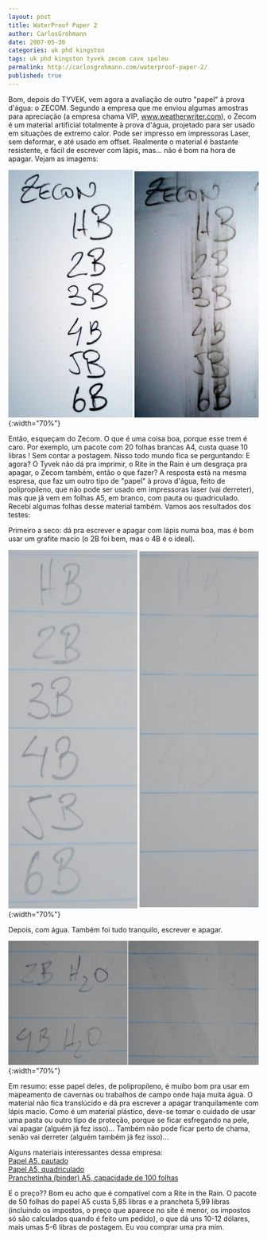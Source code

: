 ```yaml
---
layout: post
title: WaterProof Paper 2
author: CarlosGrohmann
date: 2007-05-30
categories: uk phd kingston 
tags: uk phd kingston tyvek zecom cave speleo
permalink: http://carlosgrohmann.com/waterproof-paper-2/
published: true
---
```



Bom, depois do TYVEK, vem agora a avaliação de outro "papel" à prova d'água: o ZECOM. Segundo a empresa que me enviou algumas amostras para apreciação (a empresa chama VIP, www.weatherwriter.com), o Zecom é um material artificial totalmente à prova d'água, projetado para ser usado em situações de extremo calor. Pode ser impresso em impressoras Laser, sem deformar, e até usado em offset. Realmente o material é bastante resistente, e fácil de escrever com lápis, mas... não é bom na hora de apagar. Vejam as imagems:  

![](/img/zecom.jpg){:width="70%"}  

Então, esqueçam do Zecom. O que é uma coisa boa, porque esse trem é caro. Por exemplo, um pacote com 20 folhas brancas A4, custa quase 10 libras ! Sem contar a postagem. Nisso todo mundo fica se perguntando: E agora? O Tyvek não dá pra imprimir, o Rite in the Rain é um desgraça pra apagar, o Zecom também, então o que fazer? A resposta está na mesma espresa, que faz um outro tipo de "papel" à prova d'água, feito de polipropileno, que não pode ser usado em impressoras laser (vai derreter), mas que já vem em folhas A5, em branco, com pauta ou quadriculado. Recebi algumas folhas desse material também. Vamos aos resultados dos testes:  

Primeiro a seco: dá pra escrever e apagar com lápis numa boa, mas é bom usar um grafite macio (o 2B foi bem, mas o 4B é o ideal).  

![](/img/wpp_1.jpg){:width="70%"}   

Depois, com água. Também foi tudo tranquilo, escrever e apagar.  

![](/img/wpp_2.jpg){:width="70%"}   

Em resumo: esse papel deles, de polipropileno, é muibo bom pra usar em mapeamento de cavernas ou trabalhos de campo onde haja muita água. O material não fica translúcido e dá pra escrever a apagar tranquilamente com lápis macio. Como é um material plástico, deve-se tomar o cuidado de usar uma pasta ou outro tipo de proteção, porque se ficar esfregando na pele, vai apagar (alguém já fez isso)... Também não pode ficar perto de chama, senão vai derreter (alguém também já fez isso)...  

Alguns materiais interessantes dessa empresa:  
[Papel A5, pautado](http://www.weatherwriter.co.uk/index.asp?function=DISPLAYPRODUCT&productid=73)  
[Papel A5, quadriculado](http://www.weatherwriter.co.uk/index.asp?function=DISPLAYPRODUCT&productid=74)  
[Pranchetinha (binder) A5, capacidade de 100 folhas](http://www.weatherwriter.co.uk/index.asp?function=DISPLAYPRODUCT&productid=72)  

E o preço?? Bom eu acho que é compatível com a Rite in the Rain. O pacote de 50 folhas do papel A5 custa 5,85 libras e a prancheta 5,99 libras (incluindo os impostos, o preço que aparece no site é menor, os impostos só são calculados quando é feito um pedido), o que dá uns 10-12 dólares, mais umas 5-6 libras de postagem. Eu vou comprar uma pra mim.
